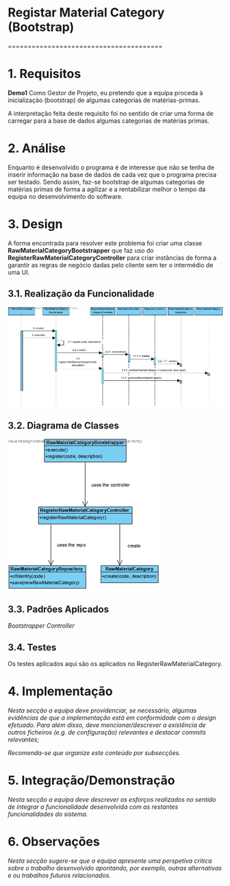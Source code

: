 # Registar Material Category (Bootstrap)
=======================================

# 1. Requisitos

**Demo1** Como Gestor de Projeto, eu pretendo que a equipa proceda à inicialização (bootstrap) de algumas categorias de matérias-primas.

A interpretação feita deste requisito foi no sentido de criar uma forma de carregar para a base de dados algumas categorias de matérias primas.

# 2. Análise

Enquanto é desenvolvido o programa é de interesse que não se tenha de inserir informação na base de dados de cada vez que o programa precisa ser testado. Sendo assim, faz-se bootstrap de algumas categorias de matérias primas de forma a agilizar e a rentabilizar melhor o tempo da equipa no desenvolvimento do software.

# 3. Design

A forma encontrada para resolver este problema foi criar uma classe **RawMaterialCategoryBootstrapper** que faz uso do **RegisterRawMaterialCategoryController** para criar instâncias de forma a garantir as regras de negócio dadas pelo cliente sem ter o intermédio de uma UI.

## 3.1. Realização da Funcionalidade

![RegisterRawMaterialCategorySD.jpg](SD-RegisterRawMaterialCategory.jpg)

## 3.2. Diagrama de Classes

![RegisterRawMaterialCategoryCD.jpg](CD-RegisterRawMaterialCategory.jpg)

## 3.3. Padrões Aplicados

*Bootstrapper*
*Controller*

## 3.4. Testes

Os testes aplicados aqui são os aplicados no RegisterRawMaterialCategory.

# 4. Implementação

*Nesta secção a equipa deve providenciar, se necessário, algumas evidências de que a implementação está em conformidade com o design efetuado. Para além disso, deve mencionar/descrever a existência de outros ficheiros (e.g. de configuração) relevantes e destacar commits relevantes;*

*Recomenda-se que organize este conteúdo por subsecções.*

# 5. Integração/Demonstração

*Nesta secção a equipa deve descrever os esforços realizados no sentido de integrar a funcionalidade desenvolvida com as restantes funcionalidades do sistema.*

# 6. Observações

*Nesta secção sugere-se que a equipa apresente uma perspetiva critica sobre o trabalho desenvolvido apontando, por exemplo, outras alternativas e ou trabalhos futuros relacionados.*
